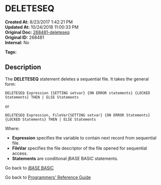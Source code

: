 # DELETESEQ

**Created At:** 8/23/2017 1:42:21 PM  
**Updated At:** 10/24/2018 11:00:33 PM  
**Original Doc:** [268481-deleteseq](https://docs.jbase.com/36868-jbase-basic/268481-deleteseq)  
**Original ID:** 268481  
**Internal:** No  

**Tags:**
<badge text='sequential files' vertical='middle' />

## Description

The **DELETESEQ** statement deletes a sequential file. It takes the general form:

```
DELETESEQ Expression {SETTING setvar} {ON ERROR statements} {LOCKED Statements} THEN | ELSE Statements
```

or

```
DELETESEQ Expression, FileVar{SETTING setvar} {ON ERROR Statements} {LOCKED Statements} THEN | ELSE Statements
```

Where:

- **Expression** specifies the variable to contain next record from sequential file.
- **FileVar** specifies the file descriptor of the file opened for sequential access.
- **Statements** are conditional jBASE BASIC statements.

Go back to [jBASE BASIC](./../README.md)

Go back to [Programmers' Reference Guide](./../../reference-guides/jbc/README.md)

  
<PageFooter />
